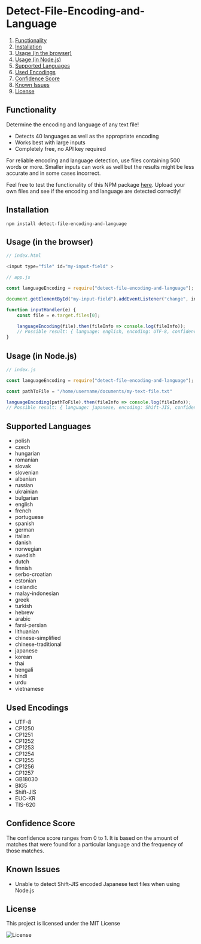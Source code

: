 # Detect-File-Encoding-and-Language
1. [Functionality](#functionality)
2. [Installation](#installation)
3. [Usage (in the browser)](#usage-in-the-browser)
4. [Usage (in Node.js)](#usage-in-nodejs)
5. [Supported Languages](#supported-languages)
6. [Used Encodings](#used-encodings)
7. [Confidence Score](#confidence-score)
8. [Known Issues](#known-issues)
9. [License](#license)

## Functionality
Determine the encoding and language of any text file!

* Detects 40 languages as well as the appropriate encoding
* Works best with large inputs
* Completely free, no API key required

For reliable encoding and language detection, use files containing 500 words or more. Smaller inputs can work as well but the results might be less accurate and in some cases incorrect. 

Feel free to test the functionality of this NPM package [here](https://encoding-and-language-detector.netlify.app/). Upload your own files and see if the encoding and language are detected correctly!

## Installation

```
npm install detect-file-encoding-and-language
```

## Usage (in the browser)

```js
// index.html

<input type="file" id="my-input-field" >

```

```js
// app.js

const languageEncoding = require("detect-file-encoding-and-language");

document.getElementById("my-input-field").addEventListener("change", inputHandler);

function inputHandler(e) {
    const file = e.target.files[0];

    languageEncoding(file).then(fileInfo => console.log(fileInfo));
    // Possible result: { language: english, encoding: UTF-8, confidence: 0.97}
}

```

## Usage (in Node.js)

```js
// index.js

const languageEncoding = require("detect-file-encoding-and-language");

const pathToFile = "/home/username/documents/my-text-file.txt"

languageEncoding(pathToFile).then(fileInfo => console.log(fileInfo));
// Possible result: { language: japanese, encoding: Shift-JIS, confidence: 1 }

```

## Supported Languages

* polish
* czech
* hungarian
* romanian
* slovak
* slovenian
* albanian
* russian
* ukrainian
* bulgarian
* english
* french
* portuguese
* spanish
* german
* italian
* danish
* norwegian
* swedish
* dutch
* finnish
* serbo-croatian
* estonian
* icelandic
* malay-indonesian
* greek
* turkish
* hebrew
* arabic
* farsi-persian
* lithuanian
* chinese-simplified
* chinese-traditional
* japanese
* korean
* thai
* bengali
* hindi
* urdu
* vietnamese


## Used Encodings

* UTF-8
* CP1250
* CP1251
* CP1252
* CP1253
* CP1254
* CP1255
* CP1256
* CP1257
* GB18030
* BIG5
* Shift-JIS
* EUC-KR
* TIS-620


## Confidence Score
The confidence score ranges from 0 to 1. It is based on the amount of matches that were found for a particular language and the frequency of those matches. 


## Known Issues
* Unable to detect Shift-JIS encoded Japanese text files when using Node.js 

## License

This project is licensed under the MIT License

![License](https://img.shields.io/badge/License-MIT-yellowgreen)
